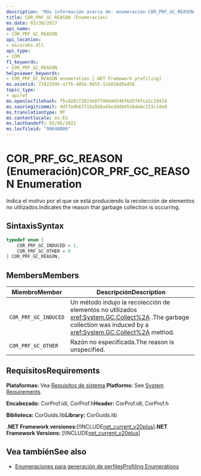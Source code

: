 ```yaml
---
description: 'Más información acerca de: enumeración COR_PRF_GC_REASON'
title: COR_PRF_GC_REASON (Enumeración)
ms.date: 03/30/2017
api_name:
- COR_PRF_GC_REASON
api_location:
- mscorwks.dll
api_type:
- COM
f1_keywords:
- COR_PRF_GC_REASON
helpviewer_keywords:
- COR_PRF_GC_REASON enumeration [.NET Framework profiling]
ms.assetid: 72822b95-a7fb-485e-9d55-1cb016d9a458
topic_type:
- apiref
ms.openlocfilehash: f5c8201f2023e07f9bb9d540f6d5f8fca1c19419
ms.sourcegitcommit: ddf7edb67715a5b9a45e3dd44536dabc153c1de0
ms.translationtype: MT
ms.contentlocale: es-ES
ms.lasthandoff: 02/06/2021
ms.locfileid: "99648806"
---
```

# <a name="cor_prf_gc_reason-enumeration"></a><span data-ttu-id="63ffe-103">COR_PRF_GC_REASON (Enumeración)</span><span class="sxs-lookup"><span data-stu-id="63ffe-103">COR_PRF_GC_REASON Enumeration</span></span>

<span data-ttu-id="63ffe-104">Indica el motivo por el que se está produciendo la recolección de elementos no utilizados.</span><span class="sxs-lookup"><span data-stu-id="63ffe-104">Indicates the reason that garbage collection is occurring.</span></span>  
  
## <a name="syntax"></a><span data-ttu-id="63ffe-105">Sintaxis</span><span class="sxs-lookup"><span data-stu-id="63ffe-105">Syntax</span></span>  
  
```cpp  
typedef enum {  
    COR_PRF_GC_INDUCED = 1,  
    COR_PRF_GC_OTHER = 0  
} COR_PRF_GC_REASON;  
```  
  
## <a name="members"></a><span data-ttu-id="63ffe-106">Members</span><span class="sxs-lookup"><span data-stu-id="63ffe-106">Members</span></span>  
  
|<span data-ttu-id="63ffe-107">Miembro</span><span class="sxs-lookup"><span data-stu-id="63ffe-107">Member</span></span>|<span data-ttu-id="63ffe-108">Descripción</span><span class="sxs-lookup"><span data-stu-id="63ffe-108">Description</span></span>|  
|------------|-----------------|  
|`COR_PRF_GC_INDUCED`|<span data-ttu-id="63ffe-109">Un método indujo la recolección de elementos no utilizados <xref:System.GC.Collect%2A> .</span><span class="sxs-lookup"><span data-stu-id="63ffe-109">The garbage collection was induced by a <xref:System.GC.Collect%2A> method.</span></span>|  
|`COR_PRF_GC_OTHER`|<span data-ttu-id="63ffe-110">Razón no especificada.</span><span class="sxs-lookup"><span data-stu-id="63ffe-110">The reason is unspecified.</span></span>|  
  
## <a name="requirements"></a><span data-ttu-id="63ffe-111">Requisitos</span><span class="sxs-lookup"><span data-stu-id="63ffe-111">Requirements</span></span>  

 <span data-ttu-id="63ffe-112">**Plataformas:** Vea [Requisitos de sistema](../../get-started/system-requirements.md).</span><span class="sxs-lookup"><span data-stu-id="63ffe-112">**Platforms:** See [System Requirements](../../get-started/system-requirements.md).</span></span>  
  
 <span data-ttu-id="63ffe-113">**Encabezado:** CorProf.idl, CorProf.h</span><span class="sxs-lookup"><span data-stu-id="63ffe-113">**Header:** CorProf.idl, CorProf.h</span></span>  
  
 <span data-ttu-id="63ffe-114">**Biblioteca:** CorGuids.lib</span><span class="sxs-lookup"><span data-stu-id="63ffe-114">**Library:** CorGuids.lib</span></span>  
  
 <span data-ttu-id="63ffe-115">**.NET Framework versiones:**[!INCLUDE[net_current_v20plus](../../../../includes/net-current-v20plus-md.md)]</span><span class="sxs-lookup"><span data-stu-id="63ffe-115">**.NET Framework Versions:** [!INCLUDE[net_current_v20plus](../../../../includes/net-current-v20plus-md.md)]</span></span>  
  
## <a name="see-also"></a><span data-ttu-id="63ffe-116">Vea también</span><span class="sxs-lookup"><span data-stu-id="63ffe-116">See also</span></span>

- [<span data-ttu-id="63ffe-117">Enumeraciones para generación de perfiles</span><span class="sxs-lookup"><span data-stu-id="63ffe-117">Profiling Enumerations</span></span>](profiling-enumerations.md)
